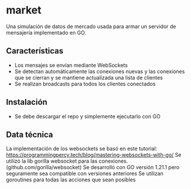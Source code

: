 # market
Una simulación de datos de mercado usada para armar un servidor de mensajería implementado en GO.

## Características
- Los mensajes se envían mediante WebSockets
- Se detectan automáticamente las conexiones nuevas y las conexiones que se cierran y se mantiene actualizada una lista de clientes
- Se realizan broadcasts para todos los clientes conectados

## Instalación
- Se debe descargar el repo y simplemente ejecutarlo con GO

## Data técnica
La implementación de los websockets se basó en este tutorial: https://programmingpercy.tech/blog/mastering-websockets-with-go/
Se utilizó la lib gorilla websocket para las conexiones. (github.com/gorilla/websocket)
Se desarrolló con GO versión 1.21.1 pero seguramente sea compatible con versiones anteriores
Se utilizan goroutines para todas las acciones que sean posibles
